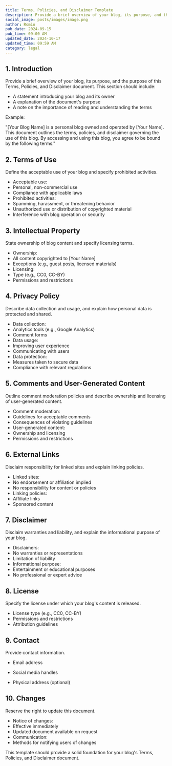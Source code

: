 ```yaml
---
title: Terms, Policies, and Disclaimer Template
description: Provide a brief overview of your blog, its purpose, and the purpose of this Terms, Policies, and Disclaimer document.
social_image: posts/images/image.png
author: Romio
pub_date: 2024-09-15
pub_time: 09:00 AM
updated_date: 2024-10-17
updated_time: 09:59 AM
category: legal
---
```


## 1. Introduction

Provide a brief overview of your blog, its purpose, and the purpose of this Terms, Policies, and Disclaimer document. This section should include:
- A statement introducing your blog and its owner
- A explanation of the document's purpose
- A note on the importance of reading and understanding the terms

Example:

"[Your Blog Name] is a personal blog owned and operated by [Your Name]. This document outlines the terms, policies, and disclaimer governing the use of this blog. By accessing and using this blog, you agree to be bound by the following terms."

## 2. Terms of Use

Define the acceptable use of your blog and specify prohibited activities.

- Acceptable use:
- Personal, non-commercial use
- Compliance with applicable laws
- Prohibited activities:
- Spamming, harassment, or threatening behavior
- Unauthorized use or distribution of copyrighted material
- Interference with blog operation or security

## 3. Intellectual Property

State ownership of blog content and specify licensing terms.

- Ownership:
- All content copyrighted to [Your Name]
- Exceptions (e.g., guest posts, licensed materials)
- Licensing:
- Type (e.g., CC0, CC-BY)
- Permissions and restrictions

## 4. Privacy Policy

Describe data collection and usage, and explain how personal data is protected and shared.

- Data collection:
- Analytics tools (e.g., Google Analytics)
- Comment forms
- Data usage:
- Improving user experience
- Communicating with users
- Data protection:
- Measures taken to secure data
- Compliance with relevant regulations

## 5. Comments and User-Generated Content

Outline comment moderation policies and describe ownership and licensing of user-generated content.
- Comment moderation:
- Guidelines for acceptable comments
- Consequences of violating guidelines
- User-generated content:
- Ownership and licensing
- Permissions and restrictions

## 6. External Links

Disclaim responsibility for linked sites and explain linking policies.

- Linked sites:
- No endorsement or affiliation implied
- No responsibility for content or policies
- Linking policies:
- Affiliate links
- Sponsored content

## 7. Disclaimer

Disclaim warranties and liability, and explain the informational purpose of your blog.

- Disclaimers:
- No warranties or representations
- Limitation of liability
- Informational purpose:
- Entertainment or educational purposes
- No professional or expert advice

## 8. License

Specify the license under which your blog's content is released.

- License type (e.g., CC0, CC-BY)
- Permissions and restrictions
- Attribution guidelines

## 9. Contact

Provide contact information.

- Email address
- Social media handles

- Physical address (optional)

## 10. Changes

Reserve the right to update this document.
- Notice of changes:
- Effective immediately
- Updated document available on request
- Communication:
- Methods for notifying users of changes

This template should provide a solid foundation for your blog's Terms, Policies, and Disclaimer document.